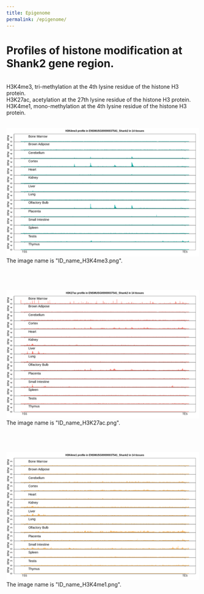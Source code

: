 ```yaml
---
title: Epigenome
permalink: /epigenome/
--- 
```

# Profiles of histone modification at Shank2 gene region. <br>
 <br>
H3K4me3, tri-methylation at the 4th lysine residue of the histone H3 protein. <br>
H3K27ac, acetylation at the 27th lysine residue of the histone H3 protein. <br>
H3K4me1, mono-methylation at the 4th lysine residue of the histone H3 protein. <br>
 <br>

<img width="800" src="/img/ENSMUSG00000037541_Shank2_H3K4me3.png" data-action="zoom"> <br>
The image name is "ID_name_H3K4me3.png". <br>
 <br>
 <br>
 <br>
 <br>
<img width="800" src="/img/ENSMUSG00000037541_Shank2_H3K27ac.png" data-action="zoom"> <br>
The image name is "ID_name_H3K27ac.png". <br>
 <br>
 <br>
 <br>
 <br>
<img width="800" src="/img/ENSMUSG00000037541_Shank2_H3K4me1.png" data-action="zoom"> <br>
The image name is "ID_name_H3K4me1.png". <br>
 <br>




